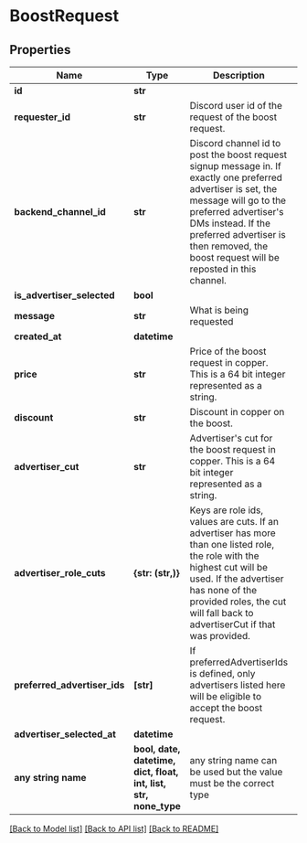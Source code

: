 # BoostRequest


## Properties
Name | Type | Description | Notes
------------ | ------------- | ------------- | -------------
**id** | **str** |  | 
**requester_id** | **str** | Discord user id of the request of the boost request. | 
**backend_channel_id** | **str** | Discord channel id to post the boost request signup message in. If exactly one preferred advertiser is set, the message will go to the preferred advertiser&#39;s DMs instead. If the preferred advertiser is then removed, the boost request will be reposted in this channel. | 
**is_advertiser_selected** | **bool** |  | 
**message** | **str** | What is being requested | 
**created_at** | **datetime** |  | 
**price** | **str** | Price of the boost request in copper. This is a 64 bit integer represented as a string. | [optional] 
**discount** | **str** | Discount in copper on the boost. | [optional] 
**advertiser_cut** | **str** | Advertiser&#39;s cut for the boost request in copper. This is a 64 bit integer represented as a string. | [optional] 
**advertiser_role_cuts** | **{str: (str,)}** | Keys are role ids, values are cuts. If an advertiser has more than one listed role, the role with the highest cut will be used. If the advertiser has none of the provided roles, the cut will fall back to advertiserCut if that was provided. | [optional] 
**preferred_advertiser_ids** | **[str]** | If preferredAdvertiserIds is defined, only advertisers listed here will be eligible to accept the boost request. | [optional] 
**advertiser_selected_at** | **datetime** |  | [optional] 
**any string name** | **bool, date, datetime, dict, float, int, list, str, none_type** | any string name can be used but the value must be the correct type | [optional]

[[Back to Model list]](../README.md#documentation-for-models) [[Back to API list]](../README.md#documentation-for-api-endpoints) [[Back to README]](../README.md)


